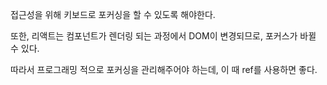 접근성을 위해 키보드로 포커싱을 할 수 있도록 해야한다.

또한, 리액트는 컴포넌트가 렌더링 되는 과정에서 DOM이 변경되므로, 포커스가 바뀔 수 있다.

따라서 프로그래밍 적으로 포커싱을 관리해주어야 하는데, 이 때 ref를 사용하면 좋다.

